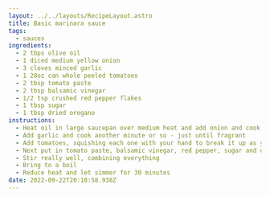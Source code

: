 ```yaml
---
layout: ../../layouts/RecipeLayout.astro
title: Basic marinara sauce
tags:
  - sauces
ingredients:
  - 2 tbps olive oil
  - 1 diced medium yellow onion
  - 3 cloves minced garlic
  - 1 28oz can whole peeled tomatoes
  - 2 tbsp tomato paste
  - 2 tbsp balsamic vinegar
  - 1/2 tsp crushed red pepper flakes
  - 1 tbsp sugar
  - 1 tbsp dried oregano
instructions:
  - Heat oil in large saucepan over medium heat and add onion and cook until soft
  - Add garlic and cook another minute or so - just until fragrant
  - Add tomatoes, squishing each one with your hand to break it up as you add
  - Next put in tomato paste, balsamic vinegar, red pepper, sugar and oregano
  - Stir really well, combining everything
  - Bring to a boil
  - Reduce heat and let simmer for 30 minutes
date: 2022-09-22T20:18:58.938Z
---
```

